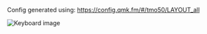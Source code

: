 Config generated using: https://config.qmk.fm/#/tmo50/LAYOUT_all

![Keyboard image][image]

[image]: ./.assets/keyboard.png
